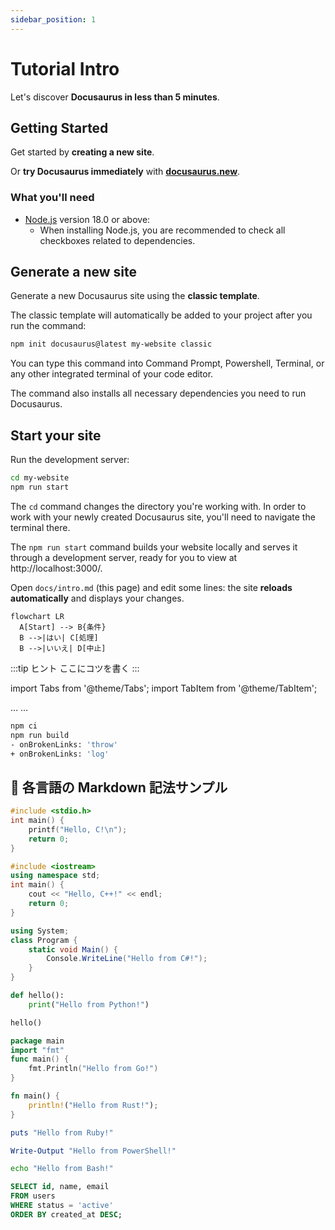 ```yaml
---
sidebar_position: 1
---
```


# Tutorial Intro

Let's discover **Docusaurus in less than 5 minutes**.

## Getting Started

Get started by **creating a new site**.

Or **try Docusaurus immediately** with **[docusaurus.new](https://docusaurus.new)**.

### What you'll need

- [Node.js](https://nodejs.org/en/download/) version 18.0 or above:
  - When installing Node.js, you are recommended to check all checkboxes related to dependencies.

## Generate a new site

Generate a new Docusaurus site using the **classic template**.

The classic template will automatically be added to your project after you run the command:

```bash
npm init docusaurus@latest my-website classic
```

You can type this command into Command Prompt, Powershell, Terminal, or any other integrated terminal of your code editor.

The command also installs all necessary dependencies you need to run Docusaurus.

## Start your site

Run the development server:

```bash
cd my-website
npm run start
```

The `cd` command changes the directory you're working with. In order to work with your newly created Docusaurus site, you'll need to navigate the terminal there.

The `npm run start` command builds your website locally and serves it through a development server, ready for you to view at http://localhost:3000/.

Open `docs/intro.md` (this page) and edit some lines: the site **reloads automatically** and displays your changes.


```mermaid
flowchart LR
  A[Start] --> B{条件}
  B -->|はい| C[処理]
  B -->|いいえ| D[中止]
```

:::tip ヒント
ここにコツを書く
:::

import Tabs from '@theme/Tabs';
import TabItem from '@theme/TabItem';

<Tabs>
  <TabItem value="Windows">…</TabItem>
  <TabItem value="Linux">…</TabItem>
</Tabs>


```bash title="デプロイ手順" {1,3}
npm ci
npm run build
- onBrokenLinks: 'throw'
+ onBrokenLinks: 'log'
```


## 🔹 各言語の Markdown 記法サンプル

```c
#include <stdio.h>
int main() {
    printf("Hello, C!\n");
    return 0;
}
```

```cpp
#include <iostream>
using namespace std;
int main() {
    cout << "Hello, C++!" << endl;
    return 0;
}
```

```csharp
using System;
class Program {
    static void Main() {
        Console.WriteLine("Hello from C#!");
    }
}
```

```python
def hello():
    print("Hello from Python!")

hello()
```

```go
package main
import "fmt"
func main() {
    fmt.Println("Hello from Go!")
}
```

```rust
fn main() {
    println!("Hello from Rust!");
}
```

```ruby
puts "Hello from Ruby!"
```

```powershell
Write-Output "Hello from PowerShell!"
```

```bash
echo "Hello from Bash!"
```

```sql
SELECT id, name, email
FROM users
WHERE status = 'active'
ORDER BY created_at DESC;
```
